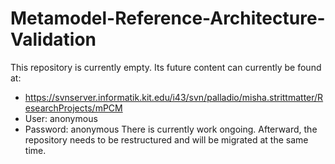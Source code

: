 # Metamodel-Reference-Architecture-Validation
This repository is currently empty. Its future content can currently be found at:
* https://svnserver.informatik.kit.edu/i43/svn/palladio/misha.strittmatter/ResearchProjects/mPCM
* User: anonymous
* Password: anonymous
There is currently work ongoing. Afterward, the repository needs to be restructured and will be migrated at the same time.
